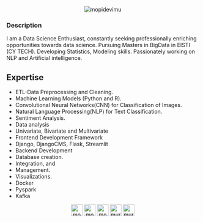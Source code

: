 <p align="center" padding="5px"><img align="center" padding="5px" margin="5px" src="https://github-readme-stats.vercel.app/api?username=mopidevimu&bg_color=3b5998&title_color=fff&text_color=fff" alt="mopidevimu" /></p>

### Description
I am a Data Science Enthusiast, constantly seeking professionally enriching opportunities towards data science. Pursuing Masters in BigData in EISTI (CY TECH). Developing Statistics, Modeling skills. Passionately working on NLP and Artificial intelligence.

## Expertise
- ETL-Data Preprocessing and Cleaning.
- Machine Learning Models (Python and R).
- Convolutional Neural Networks(CNN) for Classification of Images.
- Natural Language Processing(NLP) for Text Classification.
- Sentiment Analysis.
- Data analysis
- Univariate, Bivariate and Multivariate
- Frontend Development Framework
- Django, DjangoCMS, Flask, Streamlit
- Backend Development
- Database creation.
- Integration, and
- Management.
- Visualizations.
- Docker
- Pyspark
- Kafka




<p align="center" margin="10px">
<a href="https://muralimopidevi.com/" target="_blank"><img align="center" src="https://cdn.jsdelivr.net/npm/simple-icons@3.0.1/icons/googlechrome.svg" alt="mopidevimu" height="30" width="30" /></a>
<a href="https://linkedin.com/in/mopidevimu" target="_blank"><img align="center" src="https://cdn.jsdelivr.net/npm/simple-icons@3.0.1/icons/linkedin.svg" alt="mopidevimu" height="30" width="30" /></a>
<a href="https://fb.com/mopidevimu" target="_blank"><img align="center" src="https://cdn.jsdelivr.net/npm/simple-icons@3.0.1/icons/facebook.svg" alt="mopidevimu" height="30" width="30" /></a>
<a href="https://instagram.com/murali_mopidevi" target="_blank"><img align="center" src="https://cdn.jsdelivr.net/npm/simple-icons@3.0.1/icons/instagram.svg" alt="murali_mopidevi" height="30" width="30" /></a>
<a href="https://kaggle.com/muralimopidevi" target="_blank"><img align="center" src="https://cdn.jsdelivr.net/npm/simple-icons@3.0.1/icons/kaggle.svg" alt="muralimopidevi" height="30" width="30" /></a>
</p>
